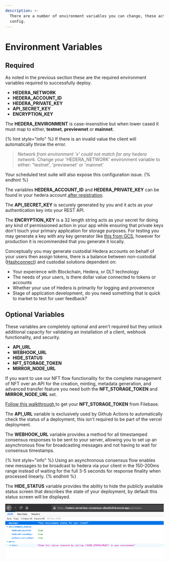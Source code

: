 ```yaml
---
description: >-
  There are a number of environment variables you can change, these act as your
  config.
---
```


# Environment Variables

## Required&#x20;

As noted in the previous section these are the required environment variables required to successfully deploy.

* **HEDERA\_NETWORK**
* **HEDERA\_ACCOUNT\_ID**
* **HEDERA\_PRIVATE\_KEY**
* **API\_SECRET\_KEY**
* **ENCRYPTION\_KEY**

The **HEDERA\_ENVIRONMENT** is case-insensitive but when lower cased it must map to either, **testnet**, **previewnet** or **mainnet**.

{% hint style="info" %}
If there is an invalid value the client will automatically throw the error.

> _Network from environment 'x' could not match for any hedera network._ Change your 'HEDERA\_NETWORK' environment variable to either: "testnet', 'previewnet' or 'mainnet'

Your scheduled test suite will also expose this configuration issue.
{% endhint %}

The variables **HEDERA\_ACCOUNT\_ID** and **HEDERA\_PRIVATE\_KEY** can be found in your hedera account [after registration](https://portal.hedera.com/register).&#x20;

The **API\_SECRET\_KEY** is securely generated by you and it acts as your authentication key into your REST API.&#x20;

The **ENCRYPTION\_KEY** is a 32 length string acts as your secret for doing any kind of permissioned action in your app while ensuring that private keys don't touch your primary application for storage purposes. For testing you may generate a key with any key generator like [this from GCS](https://cloud.google.com/network-connectivity/docs/vpn/how-to/generating-pre-shared-key), however for production it is recommended that you generate it locally.

Conceptually you may generate custodial Hedera accounts on behalf of your users then assign tokens, there is a balance between non-custodial ([Hashconnect](https://www.hashpack.app/hashconnect)) and custodial solutions dependent on:

* Your experience with Blockchain, Hedera, or DLT technology
* The needs of your users, is there dollar value connected to tokens or accounts
* Whether your use of Hedera is primarily for logging and provenence&#x20;
* Stage of application development, do you need something that is quick to market to test for user feedback?

## Optional Variables

These variables are completely optional and aren't required but they unlock additional capacity for validating an installation of a client, webhook functionality, and security.

* **API\_URL**
* **WEBHOOK\_URL**&#x20;
* **HIDE\_STATUS**
* **NFT\_STORAGE\_TOKEN**
* **MIRROR\_NODE\_URL**

If you want to use our NFT flow functionality for the complete management of NFT over an API for the creation, minting, metadata generation, and advanced transfer feature you need both the **NFT\_STORAGE\_TOKEN** and **MIRROR\_NODE\_URL** set.

[Follow this walkthrough ](https://docs.filebase.com/api-documentation/ipfs-pinning-service-api)to get your **NFT\_STORAGE\_TOKEN** from Filebase.

The **API\_URL** variable is exclusively used by Github Actions to automatically check the status of a deployment, this isn't required to be part of the vercel deployment.

The **WEBHOOK\_URL** variable provides a method for all timestamped consensus responses to be sent to your server, allowing you to set up an asynchronous flow for broadcasting messages and not having to wait for consensus timestamps.&#x20;

{% hint style="info" %}
Using an asynchronous consensus flow enables new messages to be broadcast to hedera via your client in the 150-200ms range instead of waiting for the full 3-5 seconds for response finality when processed linearly.
{% endhint %}

The **HIDE\_STATUS** variable provides the ability to hide the publicly available status screen that describes the state of your deployment, by default this status screen will be displayed.

![Information of the current status of the deployment.](<../.gitbook/assets/Screenshot 2020-08-30 at 13.17.51.png>)
